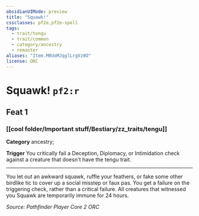 ```yaml
---
obsidianUIMode: preview
title: "Squawk!"
cssclasses: pf2e,pf2e-spell
tags:
  - trait/tengu
  - trait/common
  - category/ancestry
  - remaster
aliases: "Item.M0UoMJqglLrgVz8O"
license: ORC
---
```

# Squawk! `pf2:r`
## Feat 1
### [[cool folder/Important stuff/Bestiary/zz_traits/tengu]]

**Category** ancestry; 




**Trigger** You critically fail a Deception, Diplomacy, or Intimidation check against a creature that doesn't have the tengu trait.

* * *

You let out an awkward squawk, ruffle your feathers, or fake some other birdlike tic to cover up a social misstep or faux pas. You get a failure on the triggering check, rather than a critical failure. All creatures that witnessed you Squawk are temporarily immune for 24 hours.

*Source: Pathfinder Player Core 2*
*ORC*